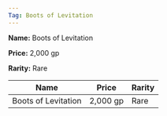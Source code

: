 ```yaml
---
Tag: Boots of Levitation
---
```


**Name:** Boots of Levitation

**Price:** 2,000 gp

**Rarity:** Rare

| Name     | Price     | Rarity     |
| -------- | --------- | ---------- |
| Boots of Levitation | 2,000 gp | Rare |

